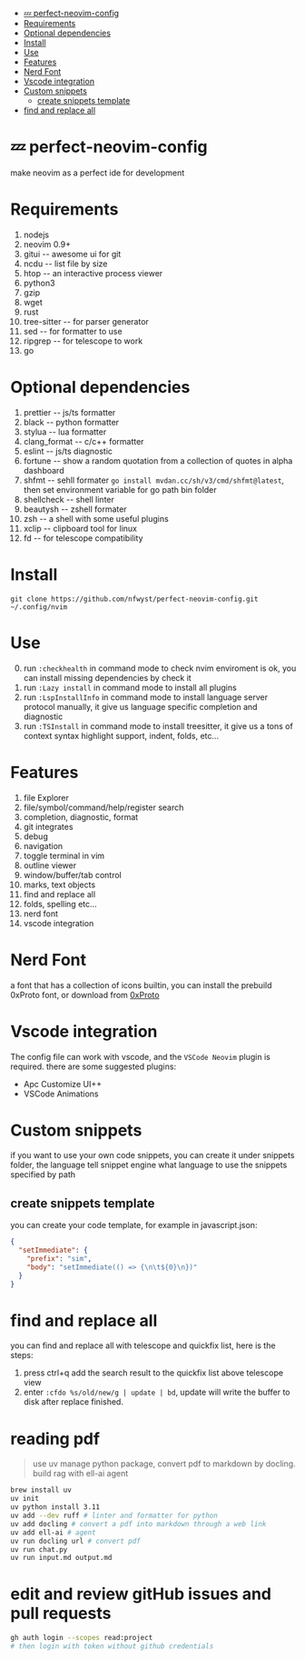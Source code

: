 <!--toc:start-->

- [💤 perfect-neovim-config](#💤-perfect-neovim-config)
- [Requirements](#requirements)
- [Optional dependencies](#optional-dependencies)
- [Install](#install)
- [Use](#use)
- [Features](#features)
- [Nerd Font](#nerd-font)
- [Vscode integration](#vscode-integration)
- [Custom snippets](#custom-snippets)
  - [create snippets template](#create-snippets-template)
- [find and replace all](#find-and-replace-all)
<!--toc:end-->

# 💤 perfect-neovim-config

make neovim as a perfect ide for development

# Requirements

1. nodejs
2. neovim 0.9+
3. gitui -- awesome ui for git
4. ncdu -- list file by size
5. htop -- an interactive process viewer
6. python3
7. gzip
8. wget
9. rust
10. tree-sitter -- for parser generator
11. sed -- for formatter to use
12. ripgrep -- for telescope to work
13. go

# Optional dependencies

1. prettier -- js/ts formatter
2. black -- python formatter
3. stylua -- lua formatter
4. clang_format -- c/c++ formatter
5. eslint -- js/ts diagnostic
6. fortune -- show a random quotation from a collection of quotes in alpha dashboard
7. shfmt -- sehll formater `go install mvdan.cc/sh/v3/cmd/shfmt@latest`, then set environment variable for go path bin folder
8. shellcheck -- shell linter
9. beautysh -- zshell formater
10. zsh -- a shell with some useful plugins
11. xclip -- clipboard tool for linux
12. fd -- for telescope compatibility

# Install

```shell
git clone https://github.com/nfwyst/perfect-neovim-config.git ~/.config/nvim
```

# Use

0. run `:checkhealth` in command mode to check nvim enviroment is ok, you can install missing dependencies by check it
1. run `:Lazy install` in command mode to install all plugins
2. run `:LspInstallInfo` in command mode to install language server protocol manually, it give us language specific completion and diagnostic
3. run `:TSInstall` in command mode to install treesitter, it give us a tons of context syntax highlight support, indent, folds, etc...

# Features

1. file Explorer
2. file/symbol/command/help/register search
3. completion, diagnostic, format
4. git integrates
5. debug
6. navigation
7. toggle terminal in vim
8. outline viewer
9. window/buffer/tab control
10. marks, text objects
11. find and replace all
12. folds, spelling etc...
13. nerd font
14. vscode integration

# Nerd Font

a font that has a collection of icons builtin, you can install the prebuild 0xProto font, or download from
[0xProto](https://github.com/ryanoasis/nerd-fonts/releases)

# Vscode integration

The config file can work with vscode, and the `VSCode Neovim` plugin is required.
there are some suggested plugins:

- Apc Customize UI++
- VSCode Animations

# Custom snippets

if you want to use your own code snippets, you can create it under snippets folder,
the language tell snippet engine what language to use the snippets specified by path

## create snippets template

you can create your code template, for example in javascript.json:

```json
{
  "setImmediate": {
    "prefix": "sim",
    "body": "setImmediate(() => {\n\t${0}\n})"
  }
}
```

# find and replace all

you can find and replace all with telescope and quickfix list, here is the steps:

1. press ctrl+q add the search result to the quickfix list above telescope view
2. enter `:cfdo %s/old/new/g | update | bd`, update will write the buffer to disk after replace finished.

# reading pdf

> use uv manage python package, convert pdf to markdown by docling. build rag with ell-ai agent

```sh
brew install uv
uv init
uv python install 3.11
uv add --dev ruff # linter and formatter for python
uv add docling # convert a pdf into markdown through a web link
uv add ell-ai # agent
uv run docling url # convert pdf
uv run chat.py
uv run input.md output.md
```

# edit and review gitHub issues and pull requests

```sh
gh auth login --scopes read:project
# then login with token without github credentials
```
